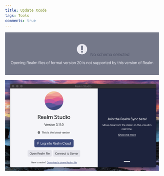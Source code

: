 ```yaml
---
title: Update Xcode
tags: Tools
comments: true
---
```

![alt text](/assets/img/unsupported-realm-version/unsupported-realm.png)



![alt text](/assets/img/unsupported-realm-version/realm-3.png)


<br>
<br>
<br>
